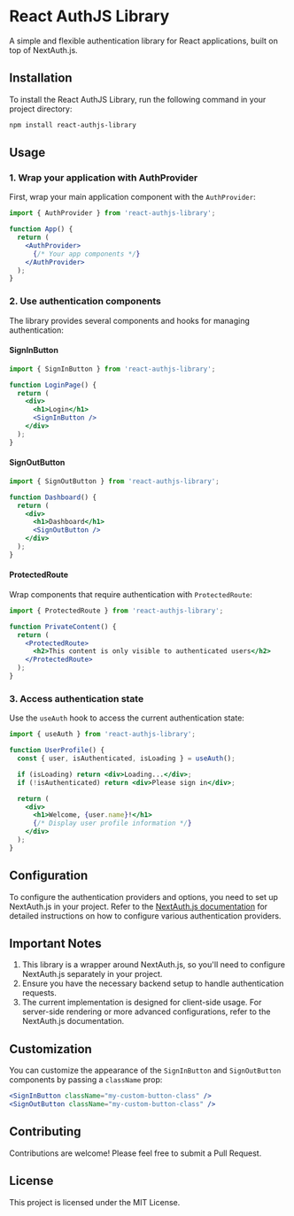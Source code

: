 # React AuthJS Library

A simple and flexible authentication library for React applications, built on top of NextAuth.js.

## Installation

To install the React AuthJS Library, run the following command in your project directory:

```bash
npm install react-authjs-library
```

## Usage

### 1. Wrap your application with AuthProvider

First, wrap your main application component with the `AuthProvider`:

```jsx
import { AuthProvider } from 'react-authjs-library';

function App() {
  return (
    <AuthProvider>
      {/* Your app components */}
    </AuthProvider>
  );
}
```

### 2. Use authentication components

The library provides several components and hooks for managing authentication:

#### SignInButton

```jsx
import { SignInButton } from 'react-authjs-library';

function LoginPage() {
  return (
    <div>
      <h1>Login</h1>
      <SignInButton />
    </div>
  );
}
```

#### SignOutButton

```jsx
import { SignOutButton } from 'react-authjs-library';

function Dashboard() {
  return (
    <div>
      <h1>Dashboard</h1>
      <SignOutButton />
    </div>
  );
}
```

#### ProtectedRoute

Wrap components that require authentication with `ProtectedRoute`:

```jsx
import { ProtectedRoute } from 'react-authjs-library';

function PrivateContent() {
  return (
    <ProtectedRoute>
      <h2>This content is only visible to authenticated users</h2>
    </ProtectedRoute>
  );
}
```

### 3. Access authentication state

Use the `useAuth` hook to access the current authentication state:

```jsx
import { useAuth } from 'react-authjs-library';

function UserProfile() {
  const { user, isAuthenticated, isLoading } = useAuth();

  if (isLoading) return <div>Loading...</div>;
  if (!isAuthenticated) return <div>Please sign in</div>;

  return (
    <div>
      <h1>Welcome, {user.name}!</h1>
      {/* Display user profile information */}
    </div>
  );
}
```

## Configuration

To configure the authentication providers and options, you need to set up NextAuth.js in your project. Refer to the [NextAuth.js documentation](https://next-auth.js.org/configuration/providers) for detailed instructions on how to configure various authentication providers.

## Important Notes

1. This library is a wrapper around NextAuth.js, so you'll need to configure NextAuth.js separately in your project.
2. Ensure you have the necessary backend setup to handle authentication requests.
3. The current implementation is designed for client-side usage. For server-side rendering or more advanced configurations, refer to the NextAuth.js documentation.

## Customization

You can customize the appearance of the `SignInButton` and `SignOutButton` components by passing a `className` prop:

```jsx
<SignInButton className="my-custom-button-class" />
<SignOutButton className="my-custom-button-class" />
```

## Contributing

Contributions are welcome! Please feel free to submit a Pull Request.

## License

This project is licensed under the MIT License.